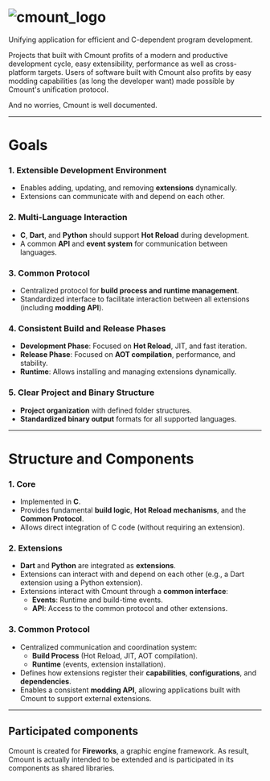 # ![cmount_logo](.github/images/cmount.png)
Unifying application for efficient and C-dependent 
program development.

Projects that built with Cmount profits of a modern and productive
development cycle, easy extensibility, performance as well as cross-platform targets. 
Users of software built with Cmount also profits by easy modding capabilities 
(as long the developer want) made possible by Cmount's unification protocol.

And no worries, Cmount is well documented.

---
# Goals

### 1. Extensible Development Environment
- Enables adding, updating, and removing **extensions** dynamically.
- Extensions can communicate with and depend on each other.

### 2. Multi-Language Interaction
- **C**, **Dart**, and **Python** should support **Hot Reload** during development.
- A common **API** and **event system** for communication between languages.

### 3. Common Protocol
- Centralized protocol for **build process and runtime management**.
- Standardized interface to facilitate interaction between all extensions (including **modding API**).

### 4. Consistent Build and Release Phases
- **Development Phase**: Focused on **Hot Reload**, JIT, and fast iteration.
- **Release Phase**: Focused on **AOT compilation**, performance, and stability.
- **Runtime**: Allows installing and managing extensions dynamically.

### 5. Clear Project and Binary Structure
- **Project organization** with defined folder structures.
- **Standardized binary output** formats for all supported languages.
---
# Structure and Components
### 1. Core
- Implemented in **C**.
- Provides fundamental **build logic**, **Hot Reload mechanisms**, and the **Common Protocol**.
- Allows direct integration of C code (without requiring an extension).

### 2. Extensions
- **Dart** and **Python** are integrated as **extensions**.
- Extensions can interact with and depend on each other (e.g., a Dart extension using a Python extension).
- Extensions interact with Cmount through a **common interface**:
    - **Events**: Runtime and build-time events.
    - **API**: Access to the common protocol and other extensions.

### 3. Common Protocol
- Centralized communication and coordination system:
    - **Build Process** (Hot Reload, JIT, AOT compilation).
    - **Runtime** (events, extension installation).
- Defines how extensions register their **capabilities**, **configurations**, and **dependencies**.
- Enables a consistent **modding API**, allowing applications built with Cmount to support external extensions.

---

## Participated components
Cmount is created for **Fireworks**, a graphic engine framework.
As result, Cmount is actually intended to be extended and is participated
in its components as shared libraries.
